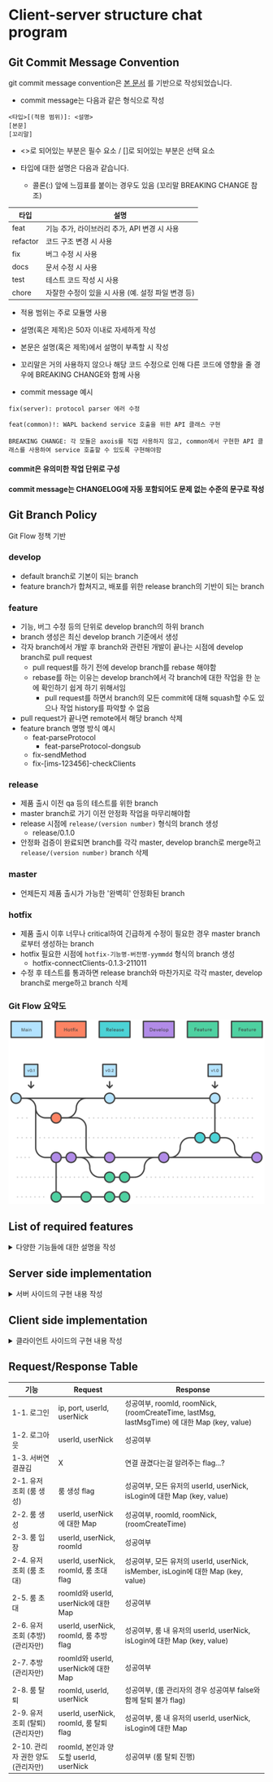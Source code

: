 # Client-server structure chat program

## Git Commit Message Convention

git commit message convention은 [본 문서](https://www.conventionalcommits.org/ko/v1.0.0/) 를 기반으로 작성되었습니다.

* commit message는 다음과 같은 형식으로 작성
```
<타입>[(적용 범위)]: <설명>
[본문]
[꼬리말]
```
* <>로 되어있는 부분은 필수 요소 / []로 되어있는 부분은 선택 요소

* 타입에 대한 설명은 다음과 같습니다.
    - 콜론(:) 앞에 느낌표를 붙이는 경우도 있음 (꼬리말 BREAKING CHANGE 참조)

| 타입     | 설명                                               |
| -------- | -------------------------------------------------- |
| feat     | 기능 추가, 라이브러리 추가, API 변경 시 사용       |
| refactor | 코드 구조 변경 시 사용                             |
| fix      | 버그 수정 시 사용                                  |
| docs     | 문서 수정 시 사용                                  |
| test     | 테스트 코드 작성 시 사용                           |
| chore    | 자잘한 수정이 있을 시 사용 (예. 설정 파일 변경 등) |

* 적용 범위는 주로 모듈명 사용

* 설명(혹은 제목)은 50자 이내로 자세하게 작성

* 본문은 설명(혹은 제목)에서 설명이 부족할 시 작성

* 꼬리말은 거의 사용하지 않으나 해당 코드 수정으로 인해 다른 코드에 영향을 줄 경우에 BREAKING CHANGE와 함께 사용

* commit message 예시
```
fix(server): protocol parser 에러 수정
```
```
feat(common)!: WAPL backend service 호출을 위한 API 클래스 구현

BREAKING CHANGE: 각 모듈은 axois를 직접 사용하지 않고, common에서 구현한 API 클래스를 사용하여 service 호출할 수 있도록 구현해야함
```

#### commit은 유의미한 작업 단위로 구성
#### commit message는 CHANGELOG에 자동 포함되어도 문제 없는 수준의 문구로 작성

## Git Branch Policy

Git Flow 정책 기반

### develop
- default branch로 기본이 되는 branch
- feature branch가 합쳐지고, 배포를 위한 release branch의 기반이 되는 branch

### feature
- 기능, 버그 수정 등의 단위로 develop branch의 하위 branch
- branch 생성은 최신 develop branch 기준에서 생성
- 각자 branch에서 개발 후 branch와 관련된 개발이 끝나는 시점에 develop branch로 pull request
    - pull request를 하기 전에 develop branch를 rebase 해야함
    - rebase를 하는 이유는 develop branch에서 각 branch에 대한 작업을 한 눈에 확인하기 쉽게 하기 위해서임
        - pull request를 하면서 branch의 모든 commit에 대해 squash할 수도 있으나 작업 history를 파악할 수 없음
- pull request가 끝나면 remote에서 해당 branch 삭제
- feature branch 명명 방식 예시
    - feat-parseProtocol
        - feat-parseProtocol-dongsub
    - fix-sendMethod
    - fix-[ims-123456]-checkClients

### release
- 제품 출시 이전 qa 등의 테스트를 위한 branch
- master branch로 가기 이전 안정화 작업을 마무리해야함
- release 시점에 `release/(version number)` 형식의 branch 생성
    - release/0.1.0
- 안정화 검증이 완료되면 branch를 각각 master, develop branch로 merge하고 `release/(version number)` branch 삭제

### master
- 언제든지 제품 출시가 가능한 '완벽히' 안정화된 branch

### hotfix
- 제품 출시 이후 너무나 critical하여 긴급하게 수정이 필요한 경우 master branch로부터 생성하는 branch
- hotfix 필요한 시점에 `hotfix-기능명-버전명-yymmdd` 형식의 branch 생성
    - hotfix-connectClients-0.1.3-211011
- 수정 후 테스트를 통과하면 release branch와 마찬가지로 각각 master, develop branch로 merge하고 branch 삭제

### Git Flow 요약도
![gitFlowConcept](./git_flow_concept.svg)

## List of required features
<details>
  <summary>
    다양한 기능들에 대한 설명을 작성
  </summary>  
  <div class="feature-list">    
    <div class="feature-item">
      <h3 class="feature-name"> 01. 로그인/로그아웃 </h3>
      <p class="feature-detail"> 
        * 클라이언트가 서버에 로그인/로그아웃 하는 경우에 대한 기능<br>
        &emsp; (참고) 의도치 않게 서버와의 연결이 끊긴 경우에 대한 response에 대한 기능도 필요<br>
        * 로그인한 후 룸 목록을 보여주도록 함 (서버에서 과거 채팅 기록을 보여주지는 않더라도 이미 대화를 나눴던 룸 목록을 보내주도록 할 것)<br>
        * 로그아웃하면 초기 로그인 화면으로 돌아오도록 함
      </p>
    </div>
    <div class="feature-item">
      <h3 class="feature-name"> 02. 룸 관련 기능 </h3>
      <p class="feature-detail">
        * 생성<br>
        &emsp; - 생성 버튼 클릭 시 서버에 저장된 모든 유저 목록 보내주기<br>
        &emsp; - 원하는 유저 목록 선택 후 룸 생성 & 생성 완료되면 해당 룸 진입<br><br>
        * 입장<br>
        &emsp; - 입장하고자 하는 룸 클릭 시 룸 진입<br>
        &emsp; - 룸 멤버에게 누가 입장했는지 broadcast<br><br>
        * 룸 멤버 조회<br>
        &emsp; - 조회 버튼 클릭 시 현재 룸의 유저 목록 보내주기<br><br>
        * 초대<br>
        &emsp; - 초대 버튼 클릭 시 서버에 저장된 모든 유저 목록과 현재 방 참여여부 보내주기<br>
        &emsp; - 원하는 유저 목록 선택 후 초대 & 초대된 멤버에 대해 broadcast<br> 
        &emsp; - 초대된 유저의 룸 목록에 해당 룸 추가<br><br>
        * 추방<br>
        &emsp; - 추방 버튼 클릭 시 서버에 저장된 현재 룸의 유저 목록 보내주기<br>
        &emsp; - 원하는 유저 목록 선택 후 추방 & 추방된 멤버에 대해 broadcast<br>
        &emsp; - 룸 진입되어있는 유저들은 룸 목록으로 나가짐<br><br>
        * 탈퇴<br>
        &emsp; - 탈퇴 버튼 클릭 시 1차적으로 확인 팝업 띄우고 탈퇴 진행<br>
        &emsp; - 탈퇴한 유저는 룸 목록으로 나가짐 & 탈퇴한 멤버에 대해 broadcast<br>
        &emsp; - 탈퇴하고자 하는 유저가 룸 관리자인 경우 다음 관리자 정하도록 유도<br>
        &emsp;&emsp; - 즉 현재 룸의 유저 목록 받아서 선택하도록 해야함<br>
        &emsp;&emsp; - 선택하고나면 룸 관리자가 변경되고 관리자 변경에 대해 broadcast<br>
        &emsp; - 1:1 룸이라면 탈퇴 불가 (대화 내용만 사라지는 것)<br>
      </p>
    </div>
    <div class="feature-item">
      <h3 class="feature-name"> 03. 전송 관련 기능 </h3>
      <p class="feature-detail">
        * 텍스트 메세지 전송<br>
        &emsp; - 텍스트 전송 & 텍스트 id를 가짐 (메세지 길이 제한은...?)<br>
        &emsp; - 누가 보냈는지에 대한 정보를 포함해 해당 룸에 텍스트 broadcast<br><br>
        * 파일 전송<br>
        &emsp; - byte로 변환하여 보낼 예정이므로 확장자 제한은 없을 것 (byte 길이 제한은...?)<br>
        &emsp; - 누가 보냈는지에 대한 정보를 포함해 해당 룸에 '파일명.확장자' 텍스트로 broadcast<br>
        &emsp;&emsp; - 즉, 룸에서 볼 때는 텍스트 메세지와 동일하며 텍스트 id를 가짐<br><br>
      </p>
    </div>
    <div class="feature-item">
      <h3 class="feature-name"> 04. 메세지/파일 관리 기능 </h3>
      <p class="feature-detail">
        * 텍스트 메세지 삭제 (클라이언트 단 실시간 반영때문에 구현 여부는 고민)<br>
        &emsp; - 유저가 본인이 보낸 메세지 삭제하는 기능<br>
        &emsp; - 텍스트 id를 확인하여 삭제하고 해당 룸에 id broadcast하여 '삭제된 메세지입니다.'로 변경할 수 있도록 함<br><br>
        * 파일 목록 조회<br>
        &emsp; - 룸에 업로드된 파일 목록 조회 기능<br>
        &emsp; - 파일 수, 파일명, 파일 크기, 확장자, 업로드한 날짜, 텍스트 id 정보 조회<br>
        &emsp;&emsp; - 각 파일에 대한 정보(텍스트 id 제외)를 한 눈에 보여줄 수 있도록 함<br><br>
        * 파일 다운로드<br>
        &emsp; - 조회한 목록 중 원하는 파일을 선택하여 다운로드할 수 있도록 하는 기능<br><br>
        * 파일 삭제 (클라이언트 단 실시간 반영때문에 구현 여부는 고민)<br>
        &emsp; - 조회한 목록 중 원하는 파일을 선택하여 삭제할 수 있도록 하는 기능<br>
        &emsp; - 해당 파일을 업로드한 텍스트 id를 확인하여 삭제하고 해당 룸에 id broadcast하여 '삭제된 메세지입니다.'로 변경할 수 있도록 함<br><br>
      </p>
    </div>
  </div>
</details>


## Server side implementation
<details>
  <summary>
    서버 사이드의 구현 내용 작성
  </summary>  
  <div class="server-side-impl-list">    
    <div class="server-side-impl-item">
      <h3 class="server-side-impl-name"> 01. 로그인/로그아웃 </h3>
      <p class="server-side-impl-detail">
        * 1-1. 로그인<br>
        &emsp; - 클라이언트의 로그인 시도 시 Socket을 맺고 해당 유저가 이미 대화를 나눴던 방들에 대한 정보 response<br>
        &emsp; &emsp; - roomId, roomNick, (roomCreateTime, lastMsg, lastMsgTime 등)에 대한 Map...?<br>
        &emsp; - 한 번 로그인하면 userId, userNick을 매번 protocol에 담지 않을 수 있도록 Socket 클래스의 하위 클래스 구현할 것 <br><br>
        * 1-2. 로그아웃<br>
        &emsp; - 클라이언트의 로그아웃 시도 시 Socket을 끊고 성공여부 response<br><br>
        * 1-3. 서버연결끊김<br>
        &emsp; - 연결이 끊겼는데 이를 알려주는 flag를 response...?
      </p>
    </div>
    <div class="server-side-impl-item">
      <h3 class="server-side-impl-name"> 02. 룸 관련 기능 </h3>
      <p class="server-side-impl-detail">
        * 2-1. 유저 조회 (룸 생성)<br>
        &emsp; - 클라이언트의 요청을 받으면 모든 유저에 대한 정보 response<br>
        &emsp; &emsp; - userId, userNick, isLogin에 대한 Map...?<br><br>
        * 2-2. 룸 생성<br>
        &emsp; - 클라이언트로부터 받은 유저 목록을 통해 룸 생성<br>
        &emsp; - 기존의 roomId와 겹치지 않는 roomId 생성 및 정해진 명명 규칙에 따라 roomNick 정하여 response<br><br>
        &emsp; &emsp; - roomId, roomNick, (roomCreateTime)에 대한 Map...?<br><br>
        * 2-3.  룸 입장<br>
        &emsp; - roomId를 통해 해당 룸에 누가 입장했는지 broadcast<br>
        &emsp; - 이 때, Socket 하위 클래스에서 들고있는 userNick을 이용하여 누가 입장했는지 알려주면 됨<br><br>
        * 2.4. 유저 조회 (룸 초대)<br>
        &emsp; - roomId를 통해 모든 유저에 대한 정보 response<br>
        &emsp;&emsp; - userId, userNick, isMember, isLogin에 대한 Map<br><br>
        * 2.5 룸 초대<br>
        &emsp; - 클라이언트로부터 받은 roomId와 유저 목록을 통해 룸에 유저 초대 후 성공여부 response<br>
      </p>
    </div>
    <div class="server-side-impl-item">
      <h3 class="server-side-impl-name"> 03. 전송 관련 기능 </h3>
      <p class="server-side-impl-detail"> 
        * 3-1. 텍스트 메세지 전송<br>
            &emsp;- Client로부터 Request를 받고, 해당 룸에 "userNick:메세지" broadcast<br>
            &emsp;- Client에 처리결과(Success면 MsgId, msgCreateTime 부여 후 성공 코드 / Fail이면 에러 코드) Response<br><br>
        * 3-2. 파일 전송<br>
            &emsp;- Client로부터 Request를 받고, 파일 채널 생성 후 해당 룸으로 전송<br>
            &emsp;- 해당 파일에 FileId 부여<br>
            &emsp;- 해당 룸에 '파일명.확장자' 텍스트로 broadcast -> 해당 텍스트에 MsgId 부여<br>
            &emsp;- Client에 처리결과(Success면 MsgId, fileCreateTime 부여 후 성공 코드 / Fail이면 에러 코드) Response<br>
      </p>
    </div>
    <div class="server-side-impl-item">
      <h3 class="server-side-impl-name"> 04. 메세지/파일 관리 기능 </h3>
      <p class="server-side-impl-detail"> 
        * 4-1. 텍스트 메세지 삭제 (클라이언트 단 실시간 반영때문에 구현 여부는 고민)<br>
            &emsp;- Client로부터 request를 받고, MsgId를 확인하여 삭제하고, 해당 룸에 broadcast하여 '삭제된 메세지입니다.'로 변경할 수 있도록 함<br>
            &emsp;- Client에 처리결과(Success면 MsgId 부여 후 성공 코드 / Fail이면 에러 코드) Response<br><br>
        * 4-2. 파일 목록 조회<br>
            &emsp;- Client로부터 request를 받고 해당 룸에서 파일명, 파일 크기, 확장자, 업로드한 날짜에 대한 Map 조회<br>
            &emsp;- 해당 룸에서 각 파일에 대한 정보를 요청자에게만 출력<br>
            &emsp;- Client에 처리결과(Success면 MsgId 부여 후 성공 코드 / Fail이면 에러 코드) Response<br><br>
        * 4-3. 파일 다운로드<br>
            &emsp;- Client로부터 request를 받고, 룸 안의 해당 파일을 FileId로 찾아 파일 채널을 통해 Client에게 전송<br>
            &emsp;- Client에 처리결과(Success면 MsgId 부여 후 성공 코드 / Fail이면 에러 코드) Response<br><br>
        * 4-4. 파일 삭제 (클라이언트 단 실시간 반영때문에 구현 여부는 고민)<br>
            &emsp;- Client로부터 request를 받고, 해당 파일을 FileId로 찾아 룸에서 삭제<br>
            &emsp;- 해당 룸에 '파일명:삭제되었습니다' broadcast<br>
            &emsp;- 해당 파일을 broadcast한 MsgId를 확인하여 메세지 삭제<br>
            &emsp;- Client에 처리결과(Success면 MsgId 부여 후 성공 코드 / Fail이면 에러 코드) Response
      </p>
    </div>
  </div>
</details>

## Client side implementation
<details>
  <summary>
    클라이언트 사이드의 구현 내용 작성
  </summary>  
  <div class="client-side-impl-list">    
    <div class="client-side-impl-item">
      <h3 class="client-side-impl-name"> 01. 로그인/로그아웃 </h3>
      <p class="client-side-impl-detail"> 설명 </p>
    </div>
    <div class="client-side-impl-item">
      <h3 class="client-side-impl-name"> 02. 룸 관련 기능 </h3>
      <p class="client-side-impl-detail"> 설명 </p>
    </div>
    <div class="client-side-impl-item">
      <h3 class="client-side-impl-name"> 03. 전송 관련 기능 </h3>
      <p class="client-side-impl-detail">
        * 3-1. 텍스트 메세지 전송<br>
            &emsp;- '텍스트 메세지 전송' 선택<br>
            &emsp;- roomId + text내용 작성<br> 
            &emsp;- Server에 Request<br><br>
        * 3-2. 파일 전송<br>
            &emsp;- '파일 전송' 선택<br>
            &emsp;- roomId + 파일 이름 작성<br>
            &emsp;- Server에 Request -> 파일 채널을 통해 전송<br>
    </p>
    </div>
    <div class="client-side-impl-item">
      <h3 class="client-side-impl-name"> 04. 메세지/파일 관리 기능 </h3>
      <p class="client-side-impl-detail">
        * 4-1. 텍스트 메세지 삭제 (클라이언트 단 실시간 반영때문에 구현 여부는 고민)<br>
            &emsp;- '텍스트 메세지 삭제' 선택<br>
            &emsp;- MsgId 작성<br>
            &emsp;- Server에 Request<br><br>
        * 4-2. 파일 목록 조회<br>
            &emsp;- '파일 목록 조회' 선택<br>
            &emsp;- rooId 작성<br>
            &emsp;- Server에 Request<br><br>
        * 4-3. 파일 다운로드<br>
            &emsp;- '파일 다운로드' 선택<br>
            &emsp;- fileId 작성<br>
            &emsp;- Server에 Request -> 파일 채널을 통해 다운로드<br><br>
        * 4-4. 파일 삭제 (클라이언트 단 실시간 반영때문에 구현 여부는 고민)<br>
            &emsp;- '파일 삭제' 선택<br>
            &emsp;- fileId 작성<br>
            &emsp;- Server에 Request
    </p>
    </div>
  </div>
</details>

## Request/Response Table
| 기능 | Request | Response |
| ------ | ------------- |-------------- |
| 1-1. 로그인 | ip, port, userId, userNick | 성공여부, roomId, roomNick, (roomCreateTime, lastMsg, lastMsgTime) 에 대한 Map (key, value) |
| 1-2. 로그아웃 | userId, userNick | 성공여부 |
| 1-3. 서버연결끊김 | X | 연결 끊겼다는걸 알려주는 flag...? |
| 2-1. 유저 조회 (룸 생성) | 룸 생성 flag | 성공여부, 모든 유저의 userId, userNick, isLogin에 대한 Map (key, value) |
| 2-2. 룸 생성 | userId, userNick에 대한 Map | 성공여부, roomId, roomNick, (roomCreateTime) |
| 2-3. 룸 입장 | userId, userNick, roomId | 성공여부 |
| 2-4. 유저 조회 (룸 초대) | userId, userNick, roomId, 룸 초대 flag | 성공여부, 모든 유저의 userId, userNick, isMember, isLogin에 대한 Map (key, value) |
| 2-5. 룸 초대 | roomId와 userId, userNick에 대한 Map | 성공여부 |
| 2-6. 유저 조회 (추방) (관리자만) |  userId, userNick, roomId, 룸 추방 flag | 성공여부, 룸 내 유저의 userId, userNick, isLogin에 대한 Map (key, value) |
| 2-7. 추방 (관리자만) | roomId와 userId, userNick에 대한 Map | 성공여부 |
| 2-8. 룸 탈퇴 | roomId, userId, userNick | 성공여부, (룸 관리자의 경우 성공여부 false와 함께 탈퇴 불가 flag) |
| 2-9. 유저 조회 (탈퇴) (관리자만) | userId, userNick, roomId, 룸 탈퇴 flag | 성공여부, 룸 내 유저의 userId, userNick, isLogin에 대한 Map |
| 2-10. 관리자 권한 양도 (관리자만) | roomId, 본인과 양도할 userId, userNick | 성공여부 (룸 탈퇴 진행) |